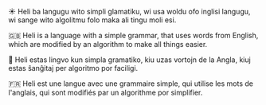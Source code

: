 :sunny: Heli ba langugu wito simpli glamatiku, wi usa woldu ofo inglisi langugu, wi sange wito algolitmu folo maka ali tingu moli esi.


:gb: Heli is a language with a simple grammar, that uses words from English, which are modified by an algorithm to make all things easier.


:green_heart: Heli estas lingvo kun simpla gramatiko, kiu uzas vortojn de la Angla, kiuj estas ŝanĝitaj per algoritmo por faciligi.


:fr: Heli est une langue avec une grammaire simple, qui utilise les mots de l'anglais, qui sont modifiés par un algorithme por simplifier.

